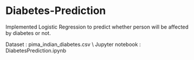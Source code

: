 # Diabetes-Prediction

Implemented Logistic Regression to predict whether person will be affected by diabetes or not.

Dataset : pima_indian_diabetes.csv \\
Jupyter notebook : DiabetesPrediction.ipynb
